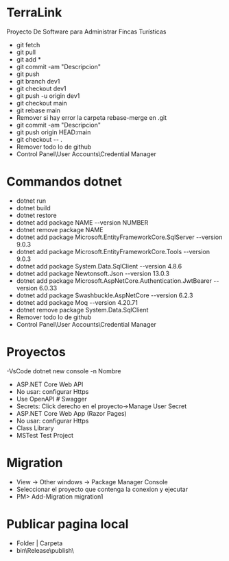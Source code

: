 # TerraLink
Proyecto De Software para Administrar Fincas Turísticas
- git fetch
- git pull
- git add *
- git commit -am "Descripcion"
- git push
- git branch dev1
- git checkout dev1
- git push -u origin dev1
- git checkout main
- git rebase main
- Remover si hay error la carpeta rebase-merge en \.git
- git commit -am "Descripcion"
- git push origin HEAD:main
- git checkout -- .
- Remover todo lo de github
- Control Panel\User Accounts\Credential Manager
# Commandos dotnet
- dotnet run
- dotnet build
- dotnet restore
- dotnet add package NAME --version NUMBER
- dotnet remove package NAME
- dotnet add package Microsoft.EntityFrameworkCore.SqlServer --version 9.0.3
- dotnet add package Microsoft.EntityFrameworkCore.Tools --version 9.0.3
- dotnet add package System.Data.SqlClient --version 4.8.6
- dotnet add package Newtonsoft.Json --version 13.0.3
- dotnet add package Microsoft.AspNetCore.Authentication.JwtBearer --version 6.0.33
- dotnet add package Swashbuckle.AspNetCore --version 6.2.3
- dotnet add package Moq --version 4.20.71
- dotnet remove package System.Data.SqlClient
- Remover todo lo de github
- Control Panel\User Accounts\Credential Manager
# Proyectos
-VsCode
dotnet new console -n Nombre
- ASP.NET Core Web API
- No usar: configurar Https
- Use OpenAPI # Swagger
- Secrets: Click derecho en el proyecto->Manage User Secret
- ASP.NET Core Web App (Razor Pages)
- No usar: configurar Https
- Class Library
- MSTest Test Project
# Migration
- View -> Other windows -> Package Manager Console
- Seleccionar el proyecto que contenga la conexion y ejecutar
- PM> Add-Migration migration1
# Publicar pagina local
- Folder | Carpeta
- bin\Release\publish\